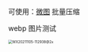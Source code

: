 可使用：[微图](https://devtool.tech/tiny-image) 批量压缩

webp 图片测试

<img src="https://gitee.com/wen98y/upic/raw/master/uPic/2021-12/28_17:17_KVrWqe.webp" alt="WX20211105-112938@2x" style="zoom:50%;" />
